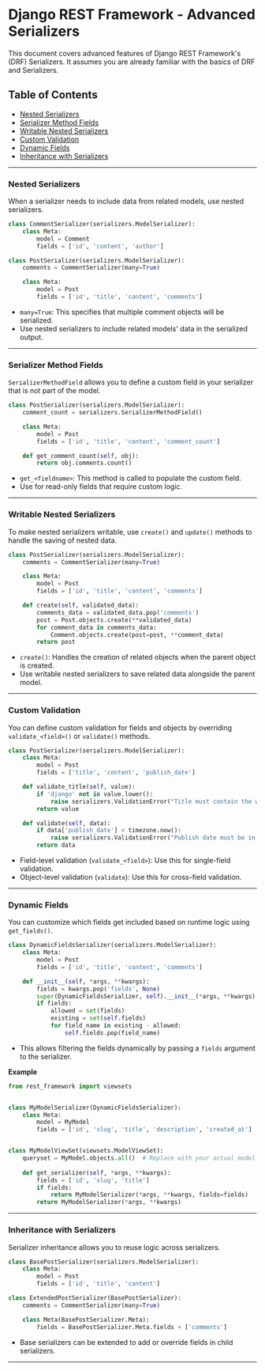 # Django REST Framework - Advanced Serializers

This document covers advanced features of Django REST Framework's (DRF) Serializers. It assumes you are already familiar with the basics of DRF and Serializers.

## Table of Contents

- [Nested Serializers](#nested-serializers)
- [Serializer Method Fields](#serializer-method-fields)
- [Writable Nested Serializers](#writable-nested-serializers)
- [Custom Validation](#custom-validation)
- [Dynamic Fields](#dynamic-fields)
- [Inheritance with Serializers](#inheritance-with-serializers)

---

### Nested Serializers

When a serializer needs to include data from related models, use nested serializers.

```python
class CommentSerializer(serializers.ModelSerializer):
    class Meta:
        model = Comment
        fields = ['id', 'content', 'author']

class PostSerializer(serializers.ModelSerializer):
    comments = CommentSerializer(many=True)

    class Meta:
        model = Post
        fields = ['id', 'title', 'content', 'comments']
```

- `many=True`: This specifies that multiple comment objects will be serialized.
- Use nested serializers to include related models' data in the serialized output.

---

### Serializer Method Fields

`SerializerMethodField` allows you to define a custom field in your serializer that is not part of the model.

```python
class PostSerializer(serializers.ModelSerializer):
    comment_count = serializers.SerializerMethodField()

    class Meta:
        model = Post
        fields = ['id', 'title', 'content', 'comment_count']

    def get_comment_count(self, obj):
        return obj.comments.count()
```

- `get_<fieldname>`: This method is called to populate the custom field.
- Use for read-only fields that require custom logic.

---

### Writable Nested Serializers

To make nested serializers writable, use `create()` and `update()` methods to handle the saving of nested data.

```python
class PostSerializer(serializers.ModelSerializer):
    comments = CommentSerializer(many=True)

    class Meta:
        model = Post
        fields = ['id', 'title', 'content', 'comments']

    def create(self, validated_data):
        comments_data = validated_data.pop('comments')
        post = Post.objects.create(**validated_data)
        for comment_data in comments_data:
            Comment.objects.create(post=post, **comment_data)
        return post
```

- `create()`: Handles the creation of related objects when the parent object is created.
- Use writable nested serializers to save related data alongside the parent model.

---

### Custom Validation

You can define custom validation for fields and objects by overriding `validate_<field>()` or `validate()` methods.

```python
class PostSerializer(serializers.ModelSerializer):
    class Meta:
        model = Post
        fields = ['title', 'content', 'publish_date']

    def validate_title(self, value):
        if 'django' not in value.lower():
            raise serializers.ValidationError("Title must contain the word 'django'")
        return value

    def validate(self, data):
        if data['publish_date'] < timezone.now():
            raise serializers.ValidationError("Publish date must be in the future.")
        return data
```

- Field-level validation (`validate_<field>`): Use this for single-field validation.
- Object-level validation (`validate`): Use this for cross-field validation.

---

### Dynamic Fields

You can customize which fields get included based on runtime logic using `get_fields()`.

```python
class DynamicFieldsSerializer(serializers.ModelSerializer):
    class Meta:
        model = Post
        fields = ['id', 'title', 'content', 'comments']

    def __init__(self, *args, **kwargs):
        fields = kwargs.pop('fields', None)
        super(DynamicFieldsSerializer, self).__init__(*args, **kwargs)
        if fields:
            allowed = set(fields)
            existing = set(self.fields)
            for field_name in existing - allowed:
                self.fields.pop(field_name)
```

- This allows filtering the fields dynamically by passing a `fields` argument to the serializer.

**Example**

```python
from rest_framework import viewsets


class MyModelSerializer(DynamicFieldsSerializer):
    class Meta:
        model = MyModel  
        fields = ['id', 'slug', 'title', 'description', 'created_at']


class MyModelViewSet(viewsets.ModelViewSet):
    queryset = MyModel.objects.all()  # Replace with your actual model
    
    def get_serializer(self, *args, **kwargs):
        fields = ['id', 'slug', 'title']
        if fields:
            return MyModelSerializer(*args, **kwargs, fields=fields)
        return MyModelSerializer(*args, **kwargs)
```

---

### Inheritance with Serializers

Serializer inheritance allows you to reuse logic across serializers.

```python
class BasePostSerializer(serializers.ModelSerializer):
    class Meta:
        model = Post
        fields = ['id', 'title', 'content']

class ExtendedPostSerializer(BasePostSerializer):
    comments = CommentSerializer(many=True)

    class Meta(BasePostSerializer.Meta):
        fields = BasePostSerializer.Meta.fields + ['comments']
```

- Base serializers can be extended to add or override fields in child serializers.

---
